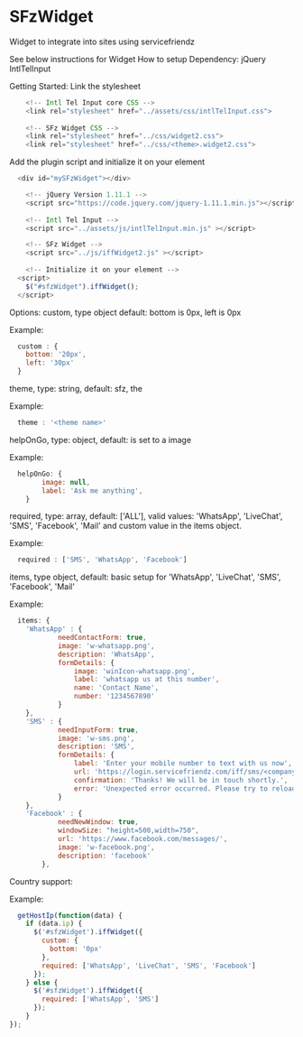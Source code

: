 # SFzWidget
Widget to integrate into sites using servicefriendz

See below instructions for Widget
How to setup
Dependency:
  jQuery
  IntlTelInput

Getting Started:
Link the stylesheet
```javascript
	<!-- Intl Tel Input core CSS -->
	<link rel="stylesheet" href="../assets/css/intlTelInput.css">
		
	<!-- SFz Widget CSS -->
	<link rel="stylesheet" href="../css/widget2.css">
	<link rel="stylesheet" href="../css/<theme>.widget2.css">
```
Add the plugin script and initialize it on your element

```javascript
  <div id="mySFzWidget"></div>

	<!-- jQuery Version 1.11.1 -->
	<script src="https://code.jquery.com/jquery-1.11.1.min.js"></script>
	
	<!-- Intl Tel Input -->
	<script src="../assets/js/intlTelInput.min.js" ></script>	

	<!-- SFz Widget -->	
	<script src="../js/iffWidget2.js" ></script>
	
	<!-- Initialize it on your element -->	
  <script>
    $("#sfzWidget").iffWidget();
  </script>
```

Options:
  custom, type object default: bottom is 0px, left is 0px

Example:
```javascript
  custom : {
    bottom: '20px',
    left: '30px'
  }
```

theme, type: string, default: sfz, the 

Example:
```javascript
  theme : '<theme name>'
```

helpOnGo, type: object, default: is set to a image

Example:
```javascript
  helpOnGo: {
		image: null,
		label: 'Ask me anything',
	}
```

required, type: array, default: ['ALL'], valid values: 'WhatsApp', 'LiveChat', 'SMS', 'Facebook', 'Mail' and custom value in the items object.

Example:
```javascript
  required : ['SMS', 'WhatsApp', 'Facebook']
```

items, type object, default: basic setup for  'WhatsApp', 'LiveChat', 'SMS', 'Facebook', 'Mail'

Example:
```javascript
  items: {
    'WhatsApp' : {
			needContactForm: true,
			image: 'w-whatsapp.png',
			description: 'WhatsApp',
			formDetails: {
			    image: 'winIcon-whatsapp.png',
				label: 'whatsapp us at this number',
				name: 'Contact Name',
				number: '1234567890'
			}
    },
    'SMS' : {
			needInputForm: true,
			image: 'w-sms.png',
			description: 'SMS',
			formDetails: {
				label: 'Enter your mobile number to text with us now',
				url: 'https://login.servicefriendz.com/iff/sms/<company name>/',
				confirmation: 'Thanks! We will be in touch shortly.',
				error: 'Unexpected error occurred. Please try to reload the page.'
			}
	},
	'Facebook' : {
	        needNewWindow: true,
			windowSize: "height=500,width=750",
			url: 'https://www.facebook.com/messages/',
			image: 'w-facebook.png',
			description: 'facebook'
		}, 
```

Country support:

Example: 
```javascript
  getHostIp(function(data) {
    if (data.ip) {
      $('#sfzWidget').iffWidget({
        custom: {
          bottom: '0px'
        },
        required: ['WhatsApp', 'LiveChat', 'SMS', 'Facebook']
      });
    } else {
      $('#sfzWidget').iffWidget({
        required: ['WhatsApp', 'SMS']
      });
    }
});
```